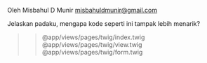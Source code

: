 Oleh Misbahul D Munir <misbahuldmunir@gmail.com>

Jelaskan padaku, mengapa kode seperti ini tampak lebih menarik?    

>>@app/views/pages/twig/index.twig
>>@app/views/pages/twig/view.twig
>>@app/views/pages/twig/form.twig
